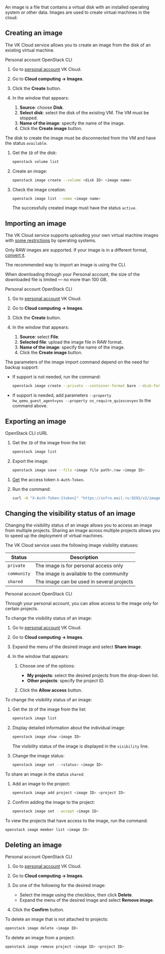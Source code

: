 An image is a file that contains a virtual disk with an installed operating system or other data. Images are used to create virtual machines in the cloud.

## Creating an image

The VK Cloud service allows you to create an image from the disk of an existing virtual machine.

<tabs>
<tablist>
<tab>Personal account</tab>
<tab>OpenStack CLI</tab>
</tablist>
<tabpanel>

1. Go to [personal account](https://msk.cloud.vk.com/app/en) VK Cloud.
2. Go to **Cloud computing → Images**.
3. Click the **Create** button.
4. In the window that appears:

   1. **Source**: choose **Disk**.
   2. **Select disk**: select the disk of the existing VM. The VM must be stopped.
   3. **Name of the image**: specify the name of the image.
   4. Click the **Create image** button.

</tabpanel>
<tabpanel>

<warn>

The disk to create the image must be disconnected from the VM and have the status `available`.

</warn>

1. Get the `ID` of the disk:

   ```bash
   openstack volume list
   ```

2. Create an image:

   ```bash
   openstack image create --volume <disk ID> <image name>
   ```

3. Check the image creation:

   ```bash
   openstack image list --name <image name>
   ```

   The successfully created image must have the status `active`.

</tabpanel>
</tabs>

## Importing an image

The VK Cloud service supports uploading your own virtual machine images with [some restrictions](../../../concepts/vm-concept#operating_system) by operating systems.

<info>

Only RAW images are supported. If your image is in a different format, [convert it](../../../use-cases/packer#1_convert_image_to_raw_format).

</info>

<warn>

The recommended way to import an image is using the CLI.

When downloading through your Personal account, the size of the downloaded file is limited — no more than 100 GB.

</warn>

<tabs>
<tablist>
<tab>Personal account</tab>
<tab>OpenStack CLI</tab>
</tablist>
<tabpanel>

1. Go to [personal account](https://msk.cloud.vk.com/app/en) VK Cloud.
2. Go to **Cloud computing → Images**.
3. Click the **Create** button.
4. In the window that appears:

   1. **Source**: select **File**.
   2. **Selected file**: upload the image file in RAW format.
   3. **Name of the image**: specify the name of the image.
   4. Click the **Create image** button.

</tabpanel>
<tabpanel>

The parameters of the image import command depend on the need for backup support:

- If support is not needed, run the command:

   ```bash
   openstack image create --private --container-format bare --disk-format raw --property store=s3 --file <image file path> <image name>
   ```

- If support is needed, add parameters `--property hw_qemu_guest_agent=yes --property os_require_quiesce=yes` to the command above.

</tabpanel>
</tabs>

## Exporting an image

<tabs>
<tablist>
<tab>OpenStack CLI</tab>
<tab>cURL</tab>
</tablist>
<tabpanel>

1. Get the `ID` of the image from the list:

   ```bash
   openstack image list
   ```

2. Export the image:

   ```bash
   openstack image save --file <image file path>.raw <image ID>
   ```

</tabpanel>
<tabpanel>

1. [Get](/en/additionals/cases/case-keystone-token) the access token `X-Auth-Token`.
1. Run the command:

   ```bash
   curl -H "X-Auth-Token:{token}" "https://infra.mail.ru:9292/v2/images/{image ID}/file" --output <image file path>.raw
   ```

</tabpanel>
</tabs>

## Changing the visibility status of an image

Changing the visibility status of an image allows you to access an image from multiple projects. Sharing an image across multiple projects allows you to speed up the deployment of virtual machines.

The VK Cloud service uses the following image visibility statuses:

| Status      | Description                                         |
|-------------|-----------------------------------------------------|
| `private`   | The image is for personal access only               |
| `community` | The image is available to the community             |
| `shared`    | The image can be used in several projects           |

<tabs>
<tablist>
<tab>Personal account</tab>
<tab>OpenStack CLI</tab>
</tablist>
<tabpanel>

<info>

Through your personal account, you can allow access to the image only for certain projects.

</info>

To change the visibility status of an image:

1. Go to [personal account](https://msk.cloud.vk.com/app/en) VK Cloud.
2. Go to **Cloud computing → Images**.
3. Expand the menu of the desired image and select **Share image**.
4. In the window that appears:

   1. Choose one of the options:

      - **My projects**: select the desired projects from the drop-down list.
      - **Other projects**: specify the project ID.

   2. Click the **Allow access** button.

</tabpanel>
<tabpanel>

To change the visibility status of an image:

1. Get the `ID` of the image from the list:

   ```bash
   openstack image list
   ```

2. Display detailed information about the individual image:

   ```bash
   openstack image show <image ID>
   ```

   The visibility status of the image is displayed in the `visibility` line.

3. Change the image status:

   ```bash
   openstack image set --<status> <image ID>
   ```

To share an image in the status `shared`:

1. Add an image to the project:

   ```bash
   openstack image add project <image ID> <project ID>
   ```

2. Confirm adding the image to the project:

   ```bash
   openstack image set --accept <image ID>
   ```

To view the projects that have access to the image, run the command:

```bash
openstack image member list <image ID>
```

</tabpanel>
</tabs>

## Deleting an image

<tabs>
<tablist>
<tab>Personal account</tab>
<tab>OpenStack CLI</tab>
</tablist>
<tabpanel>

1. Go to [personal account](https://msk.cloud.vk.com/app/en) VK Cloud.
2. Go to **Cloud computing → Images**.
3. Do one of the following for the desired image:

   - Select the image using the checkbox, then click **Delete**.
   - Expand the menu of the desired image and select **Remove image**.

4. Click the **Confirm** button.

</tabpanel>
<tabpanel>

To delete an image that is not attached to projects:

```bash
openstack image delete <image ID>
```

To delete an image from a project:

```bash
openstack image remove project <image ID> <project ID>
```

</tabpanel>
</tabs>
